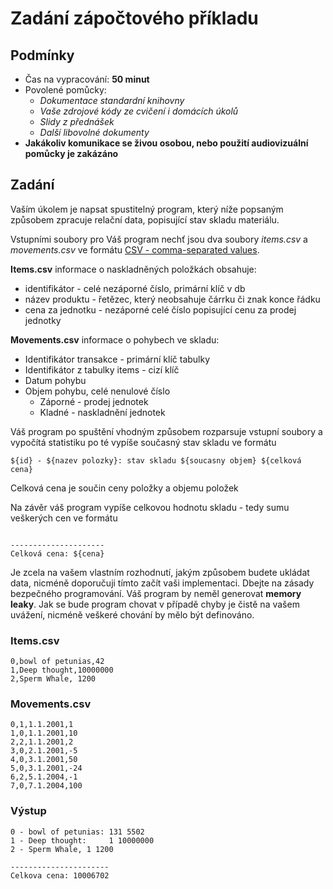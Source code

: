 Zadání zápočtového příkladu
===========================

## Podmínky
 * Čas na vypracování: __50 minut__
 * Povolené pomůcky:
   * _Dokumentace standardní knihovny_
   * _Vaše zdrojové kódy ze cvičení i domácích úkolů_
   * _Slidy z přednášek_
   * _Další libovolné dokumenty_
 * __Jakákoliv komunikace se živou osobou, nebo použití audiovizuální pomůcky je zakázáno__

## Zadání
Vaším úkolem je napsat spustitelný program, který níže popsaným způsobem zpracuje relační data, popisující
stav skladu materiálu.

Vstupními soubory pro Váš program nechť jsou dva soubory _items.csv_ a _movements.csv_
ve formátu [CSV - comma-separated values](http://cs.wikipedia.org/wiki/CSV).

__Items.csv__ informace o naskladněných položkách obsahuje:
  * identifikátor - celé nezáporné číslo, primární klíč v db
  * název produktu - řetězec, který neobsahuje čárrku či znak konce řádku
  * cena za jednotku - nezáporné celé číslo popisující cenu za prodej jednotky

__Movements.csv__ informace o pohybech ve skladu:
  * Identifikátor transakce - primární klíč tabulky
  * Identifikátor z tabulky items - cizí klíč
  * Datum pohybu
  * Objem pohybu, celé nenulové číslo
    * Záporné - prodej jednotek
    * Kladné - naskladnění jednotek


Váš program po spuštění vhodným způsobem rozparsuje vstupní soubory a vypočítá statistiku
po té vypíše současný stav skladu ve formátu

```
${id} - ${nazev polozky}: stav skladu ${soucasny objem} ${celková cena}
```
Celková cena je součin ceny položky a objemu položek

Na závěr váš program vypíše celkovou hodnotu skladu - tedy sumu veškerých cen ve formátu

```

---------------------
Celková cena: ${cena}
```

Je zcela na vašem vlastním rozhodnutí, jakým způsobem budete ukládat data, nicméně doporučuji tímto začít vaši implementaci.
Dbejte na zásady bezpečného programování. Váš program by neměl generovat __memory leaky__. Jak se bude program chovat v případě 
chyby je čistě na vašem uvážení, nicméně veškeré chování by mělo být definováno.

### Items.csv
```
0,bowl of petunias,42
1,Deep thought,10000000
2,Sperm Whale, 1200
```

### Movements.csv
```
0,1,1.1.2001,1
1,0,1.1.2001,10
2,2,1.1.2001,2
3,0,2.1.2001,-5
4,0,3.1.2001,50
5,0,3.1.2001,-24
6,2,5.1.2004,-1
7,0,7.1.2004,100
```

### Výstup

```
0 - bowl of petunias: 131 5502
1 - Deep thought:     1 10000000
2 - Sperm Whale, 1 1200

----------------------
Celkova cena: 10006702
```

